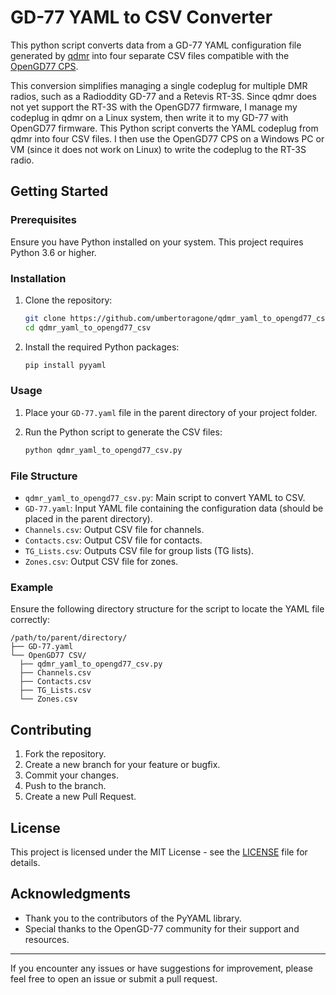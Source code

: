 # GD-77 YAML to CSV Converter

This python script converts data from a GD-77 YAML configuration file generated by [qdmr](https://github.com/hmatuschek/qdmr) into four separate CSV files compatible with the [OpenGD77 CPS](https://www.opengd77.com).

This conversion simplifies managing a single codeplug for multiple DMR radios, such as a Radioddity GD-77 and a Retevis RT-3S. Since qdmr does not yet support the RT-3S with the OpenGD77 firmware, I manage my codeplug in qdmr on a Linux system, then write it to my GD-77 with OpenGD77 firmware. This Python script converts the YAML codeplug from qdmr into four CSV files. I then use the OpenGD77 CPS on a Windows PC or VM (since it does not work on Linux) to write the codeplug to the RT-3S radio.

## Getting Started

### Prerequisites

Ensure you have Python installed on your system. This project requires Python 3.6 or higher.

### Installation

1. Clone the repository:

   ```bash
   git clone https://github.com/umbertoragone/qdmr_yaml_to_opengd77_csv.git
   cd qdmr_yaml_to_opengd77_csv
   ```

2. Install the required Python packages:

   ```bash
   pip install pyyaml
   ```

### Usage

1. Place your `GD-77.yaml` file in the parent directory of your project folder.
2. Run the Python script to generate the CSV files:

   ```bash
   python qdmr_yaml_to_opengd77_csv.py
   ```

### File Structure

- `qdmr_yaml_to_opengd77_csv.py`: Main script to convert YAML to CSV.
- `GD-77.yaml`: Input YAML file containing the configuration data (should be placed in the parent directory).
- `Channels.csv`: Output CSV file for channels.
- `Contacts.csv`: Output CSV file for contacts.
- `TG_Lists.csv`: Outputs CSV file for group lists (TG lists).
- `Zones.csv`: Output CSV file for zones.

### Example

Ensure the following directory structure for the script to locate the YAML file correctly:

```
/path/to/parent/directory/
├── GD-77.yaml
└── OpenGD77 CSV/
  ├── qdmr_yaml_to_opengd77_csv.py
  ├── Channels.csv
  ├── Contacts.csv
  ├── TG_Lists.csv
  └── Zones.csv
```

## Contributing

1. Fork the repository.
2. Create a new branch for your feature or bugfix.
3. Commit your changes.
4. Push to the branch.
5. Create a new Pull Request.

## License

This project is licensed under the MIT License - see the [LICENSE](?tab=MIT-1-ov-file) file for details.

## Acknowledgments

- Thank you to the contributors of the PyYAML library.
- Special thanks to the OpenGD-77 community for their support and resources.

---

If you encounter any issues or have suggestions for improvement, please feel free to open an issue or submit a pull request.
